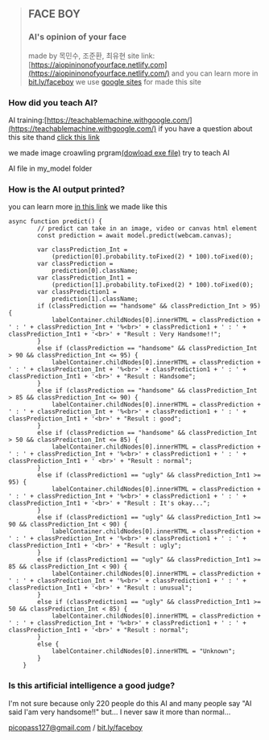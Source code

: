 


> ## FACE BOY
> ### AI's opinion of your face
> made by 목민수, 조준환, 최유현
site link: [https://aiopininonofyourface.netlify.com](https://aiopininonofyourface.netlify.com/)
and you can learn more in [bit.ly/faceboy](bit.ly/faceboy) we use [google sites](https://sites.google.com/new) for made this site


### How did you teach AI?

AI training:[https://teachablemachine.withgoogle.com/](https://teachablemachine.withgoogle.com/)
if you have a question about this site thand [click this link](https://teachablemachine.withgoogle.com/faq)


we made image croawling prgram[(dowload exe file)](https://sites.google.com/view/faceboy/%EC%A0%9C%EC%9E%91%EB%B0%A9%EB%B2%95?authuser=1#h.p_Vpm6hnMARFva
) try to teach AI 

AI file in my_model folder

### How is the AI ​​output printed?
you can learn more [in this link](https://github.com/googlecreativelab/teachablemachine-community/tree/master/libraries/image)
we made like this

    async function predict() {
            // predict can take in an image, video or canvas html element
            const prediction = await model.predict(webcam.canvas);

            var classPrediction_Int =
                (prediction[0].probability.toFixed(2) * 100).toFixed(0);
            var classPrediction =
                prediction[0].className;
            var classPrediction_Int1 =
                (prediction[1].probability.toFixed(2) * 100).toFixed(0);
            var classPrediction1 =
                prediction[1].className;
            if (classPrediction == "handsome" && classPrediction_Int > 95) {
                labelContainer.childNodes[0].innerHTML = classPrediction + ' : ' + classPrediction_Int + '%<br>' + classPrediction1 + ' : ' + classPrediction_Int1 + '<br>' + "Result : Very Handsome!!";
            }
            else if (classPrediction == "handsome" && classPrediction_Int > 90 && classPrediction_Int <= 95) {
                labelContainer.childNodes[0].innerHTML = classPrediction + ' : ' + classPrediction_Int + '%<br>' + classPrediction1 + ' : ' + classPrediction_Int1 + '<br>' + "Result : Handsome";
            }
            else if (classPrediction == "handsome" && classPrediction_Int > 85 && classPrediction_Int <= 90) {
                labelContainer.childNodes[0].innerHTML = classPrediction + ' : ' + classPrediction_Int + '%<br>' + classPrediction1 + ' : ' + classPrediction_Int1 + '<br>' + "Result : good";
            }
            else if (classPrediction == "handsome" && classPrediction_Int > 50 && classPrediction_Int <= 85) {
                labelContainer.childNodes[0].innerHTML = classPrediction + ' : ' + classPrediction_Int + '%<br>' + classPrediction1 + ' : ' + classPrediction_Int1 + ' <br>' + "Result : normal";
            }
            else if (classPrediction1 == "ugly" && classPrediction_Int1 >= 95) {
                labelContainer.childNodes[0].innerHTML = classPrediction + ' : ' + classPrediction_Int + '%<br>' + classPrediction1 + ' : ' + classPrediction_Int1 + '<br>' + "Result : It's okay...";
            }
            else if (classPrediction1 == "ugly" && classPrediction_Int1 >= 90 && classPrediction_Int < 90) {
                labelContainer.childNodes[0].innerHTML = classPrediction + ' : ' + classPrediction_Int + '%<br>' + classPrediction1 + ' : ' + classPrediction_Int1 + '<br>' + "Result : ugly";
            }
            else if (classPrediction1 == "ugly" && classPrediction_Int1 >= 85 && classPrediction_Int < 90) {
                labelContainer.childNodes[0].innerHTML = classPrediction + ' : ' + classPrediction_Int + '%<br>' + classPrediction1 + ' : ' + classPrediction_Int1 + '<br>' + "Result : unusual";
            }
            else if (classPrediction1 == "ugly" && classPrediction_Int1 >= 50 && classPrediction_Int < 85) {
                labelContainer.childNodes[0].innerHTML = classPrediction + ' : ' + classPrediction_Int + '%<br>' + classPrediction1 + ' : ' + classPrediction_Int1 + '<br>' + "Result : normal";
            }
            else {
                labelContainer.childNodes[0].innerHTML = "Unknown";
            }
        }
###   Is this artificial intelligence a good judge?
I'm not sure because only 220 people do this AI and many people say "AI said I'am very handsome!!"
but... I never saw it more than normal...

picopass127@gmail.com / [bit.ly/faceboy](bit.ly/faceboy)
